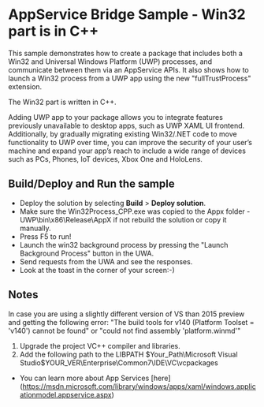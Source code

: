 ﻿# AppService Bridge Sample - Win32 part is in C++

This sample demonstrates how to create a package that includes both a Win32 and Universal Windows Platform (UWP) processes, and communicate between them via an AppService APIs. It also shows how to launch a Win32 process from a UWP app using the new "fullTrustProcess" extension.

The Win32 part is written in C++.

Adding UWP app to your package allows you to integrate features previously unavailable to desktop apps, such as UWP XAML UI frontend. Additionally, by gradually migrating existing Win32/.NET code to move functionality to UWP over time, you can improve the security of your user’s machine and expand your app’s reach to include a wide range of devices such as PCs, Phones, IoT devices, Xbox One and HoloLens.


Build/Deploy and Run the sample
-------------------------------

 - Deploy the solution by selecting **Build** \> **Deploy solution**.
 - Make sure the Win32Process_CPP.exe was copied to the Appx folder - UWP\bin\x86\Release\AppX if not rebuild the solution or copy it manually.
 - Press F5 to run!
 - Launch the win32 background process by pressing the "Launch Background Process" button in the UWA.
 - Send requests from the UWA and see the responses.
 - Look at the toast in the corner of your screen:-)

Notes
------

In case you are using a slightly different version of VS than 2015 preview and getting the following error:
"The build tools for v140 (Platform Toolset = 'v140') cannot be found"
or "could not find assembly 'platform.winmd'"

1. Upgrade the project VC++ compiler and libraries.
2. Add the following path to the LIBPATH 
$Your_Path\Microsoft Visual Studio\$YOUR_VER\Enterprise\Common7\IDE\VC\vcpackages

- You can learn more about App Services [here] (https://msdn.microsoft.com/library/windows/apps/xaml/windows.applicationmodel.appservice.aspx)